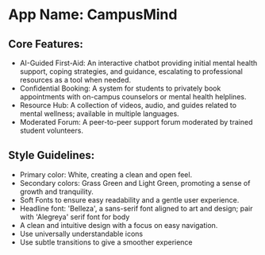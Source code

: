 # **App Name**: CampusMind

## Core Features:

- AI-Guided First-Aid: An interactive chatbot providing initial mental health support, coping strategies, and guidance, escalating to professional resources as a tool when needed.
- Confidential Booking: A system for students to privately book appointments with on-campus counselors or mental health helplines.
- Resource Hub: A collection of videos, audio, and guides related to mental wellness; available in multiple languages.
- Moderated Forum: A peer-to-peer support forum moderated by trained student volunteers.

## Style Guidelines:

- Primary color: White, creating a clean and open feel.
- Secondary colors: Grass Green and Light Green, promoting a sense of growth and tranquility.
- Soft Fonts to ensure easy readability and a gentle user experience.
- Headline font: 'Belleza', a sans-serif font aligned to art and design; pair with 'Alegreya' serif font for body
- A clean and intuitive design with a focus on easy navigation.
- Use universally understandable icons
- Use subtle transitions to give a smoother experience